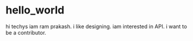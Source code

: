 # hello_world 
hi techys iam ram prakash.
i like designing.
iam interested in API.
i want to be a contributor.
